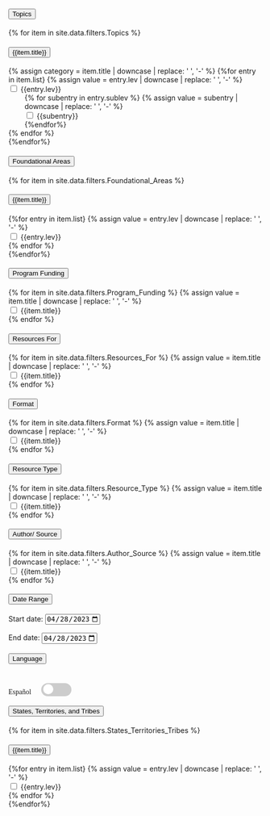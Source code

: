 <style>
  .sublev{
    padding-left: 2rem;
  }
  /* The switch - the box around the slider */
  .switch {
    position: relative;
    display: inline-block;
    width: 60px;
    height: 34px;
  }

  /* Hide default HTML checkbox */
  .switch input {
    opacity: 0;
    width: 0;
    height: 0;
  }

  /* The slider */
  .slider {
    position: absolute;
    cursor: pointer;
    top: 0;
    left: 0;
    right: 0;
    bottom: 0;
    background-color: #ccc;
    -webkit-transition: .4s;
    transition: .4s;
  }

  .slider:before {
    position: absolute;
    content: "";
    height: 20px;
    width: 20px;
    left: 4px;
    bottom: 4px;
    background-color: white;
    -webkit-transition: .4s;
    transition: .4s;
  }

  input:checked + .slider {
    background-color: #2196F3;
  }

  input:focus + .slider {
    box-shadow: 0 0 1px #2196F3;
  }

  input:checked + .slider:before {
    -webkit-transform: translateX(26px);
    -ms-transform: translateX(26px);
    transform: translateX(26px);
  }
  /* Rounded sliders */
.slider.round {
  border-radius: 34px;
}

.slider.round:before {
  border-radius: 50%;
}
</style>

<div class="usa-accordion accordion">
  <h4 class="usa-accordion__heading">
    <button
      class="usa-accordion__button"
      aria-expanded="false"
      aria-controls="g1"
    >
      Topics
    </button>
  </h4>
  <div id="g1" class="usa-accordion__content usa-prose">
    <div class="usa-accordion accordion">
        {% for item in site.data.filters.Topics %}
            <h4 class="usa-accordion__heading">
                <button            
                class="usa-accordion__button"
                aria-expanded="false"
                aria-controls="h{{forloop.index}}">
                    {{item.title}}
                </button>
            </h4>
            <div id="h{{forloop.index}}" class="usa-accordion__content usa-prose">
              {% assign category = item.title | downcase | replace: ' ', '-' %}
              {%for entry in item.list}
                {% assign value = entry.lev | downcase | replace: ' ', '-' %}
                <div class="usa-checkbox">
                    <input class="usa-checkbox__input"
                    id="check-{{value}}"
                    type="checkbox"
                    name="{{category}}"
                    value="{{value}}"
                    />
                    <label class="usa-checkbox__label" for="check-{{value}}">
                        {{entry.lev}}
                    </label>
                </div>
                <div class="sublev">
                  {% for subentry in entry.sublev %}
                  {% assign value = subentry | downcase | replace: ' ', '-' %}
                  <div class="usa-checkbox">
                      <input class="usa-checkbox__input"
                      id="check-{{value}}"
                      type="checkbox"
                      name="{{category}}"
                      value="{{value}}"
                      />
                      <label class="usa-checkbox__label" for="check-{{value}}">
                          {{subentry}}
                      </label>
                  </div>
                  {%endfor%}
                </div>
              {% endfor %}
            </div>
        {%endfor%}
    </div>
  </div>
  <h4 class="usa-accordion__heading">
    <button
      class="usa-accordion__button"
      aria-expanded="false"
      aria-controls="g3"
    >
      Foundational Areas
    </button>
  </h4>
  <div id="g3" class="usa-accordion__content usa-prose">
    <div class="usa-accordion accordion">
        {% for item in site.data.filters.Foundational_Areas %}
            <h4 class="usa-accordion__heading">
                <button            
                class="usa-accordion__button"
                aria-expanded="false"
                aria-controls="i{{forloop.index}}">
                    {{item.title}}
                </button>
            </h4>
            <div id="i{{forloop.index}}" class="usa-accordion__content usa-prose">
              {%for entry in item.list}
                {% assign value = entry.lev | downcase | replace: ' ', '-' %}
                <div class="usa-checkbox">
                    <input class="usa-checkbox__input"
                    id="check-{{value}}"
                    type="checkbox"
                    name="{{category}}"
                    value="{{value}}"
                    />
                    <label class="usa-checkbox__label" for="check-{{value}}">
                        {{entry.lev}}
                    </label>
                </div>
              {% endfor %}
            </div>
        {%endfor%}
    </div>
  </div>
  <h4 class="usa-accordion__heading">
    <button
      class="usa-accordion__button"
      aria-expanded="false"
      aria-controls="g4"
    >
      Program Funding
    </button>
  </h4>
  <div id="g4" class="usa-accordion__content usa-prose">
    {% for item in site.data.filters.Program_Funding %}
      {% assign value = item.title | downcase | replace: ' ', '-' %}
      <div class="usa-checkbox">
          <input class="usa-checkbox__input"
          id="check-{{value}}"
          type="checkbox"
          name="{{category}}"
          value="{{value}}"
          />
          <label class="usa-checkbox__label" for="check-{{value}}">
              {{item.title}}
          </label>
      </div>
    {% endfor %}
  </div>
  <h4 class="usa-accordion__heading">
    <button
      class="usa-accordion__button"
      aria-expanded="false"
      aria-controls="g5"
    >
      Resources For
    </button>
  </h4>
  <div id="g5" class="usa-accordion__content usa-prose">
    {% for item in site.data.filters.Resources_For %}
      {% assign value = item.title | downcase | replace: ' ', '-' %}
      <div class="usa-checkbox">
          <input class="usa-checkbox__input"
          id="check-{{value}}"
          type="checkbox"
          name="{{category}}"
          value="{{value}}"
          />
          <label class="usa-checkbox__label" for="check-{{value}}">
              {{item.title}}
          </label>
      </div>
    {% endfor %}
  </div>
  <h4 class="usa-accordion__heading">
    <button
      class="usa-accordion__button"
      aria-expanded="false"
      aria-controls="g6"
    >
      Format
    </button>
  </h4>
  <div id="g6" class="usa-accordion__content usa-prose">
    {% for item in site.data.filters.Format %}
      {% assign value = item.title | downcase | replace: ' ', '-' %}
      <div class="usa-checkbox">
          <input class="usa-checkbox__input"
          id="check-{{value}}"
          type="checkbox"
          name="{{category}}"
          value="{{value}}"
          />
          <label class="usa-checkbox__label" for="check-{{value}}">
              {{item.title}}
          </label>
      </div>
    {% endfor %}
  </div>
  <h4 class="usa-accordion__heading">
    <button
      class="usa-accordion__button"
      aria-expanded="false"
      aria-controls="g7"
    >
      Resource Type
    </button>
  </h4>
  <div id="g7" class="usa-accordion__content usa-prose">
    {% for item in site.data.filters.Resource_Type %}
      {% assign value = item.title | downcase | replace: ' ', '-' %}
      <div class="usa-checkbox">
          <input class="usa-checkbox__input"
          id="check-{{value}}"
          type="checkbox"
          name="{{category}}"
          value="{{value}}"
          />
          <label class="usa-checkbox__label" for="check-{{value}}">
              {{item.title}}
          </label>
      </div>
    {% endfor %}
  </div>
  <h4 class="usa-accordion__heading">
    <button
      class="usa-accordion__button"
      aria-expanded="false"
      aria-controls="g8"
    >
      Author/ Source
    </button>
  </h4>
  <div id="g8" class="usa-accordion__content usa-prose">
    {% for item in site.data.filters.Author_Source %}
      {% assign value = item.title | downcase | replace: ' ', '-' %}
      <div class="usa-checkbox">
          <input class="usa-checkbox__input"
          id="check-{{value}}"
          type="checkbox"
          name="{{category}}"
          value="{{value}}"
          />
          <label class="usa-checkbox__label" for="check-{{value}}">
              {{item.title}}
          </label>
      </div>
    {% endfor %}
  </div>
  <h4 class="usa-accordion__heading">
    <button
      class="usa-accordion__button"
      aria-expanded="true"
      aria-controls="g2"
    >
      Date Range
    </button>
  </h4>
  <div id="g2" class="usa-accordion__content usa-prose">
    <label for="start">Start date:</label>
    <input type="date" id="start" name="date-start"
          value="2023-04-28"
          min="1960-04-28" max="2023-04-28"
          style="margin-bottom: 1rem;">
    <br>
    <label for="start">End date:</label>
    <input type="date" id="end" name="date-end"
          value="2023-04-28"
          min="1960-04-28" max="2023-04-28">
  </div>
  <h4 class="usa-accordion__heading">
    <button
      class="usa-accordion__button"
      aria-expanded="false"
      aria-controls="g9"
    >
      Language
    </button>
  </h4>
  <div id="g9" class="usa-accordion__content usa-prose">
    <span style="vertical-align: bottom; margin-right: 1rem; font-family: 'Montserrat';">Español</span>
    <label class="switch">
    <input type="checkbox">
    <span class="slider round" style="margin-top: 0.5rem;"></span>
</label>
  </div>
  <h4 class="usa-accordion__heading">
    <button
      class="usa-accordion__button"
      aria-expanded="true"
      aria-controls="g10"
    >
      States, Territories, and Tribes
    </button>
  </h4>
  <div id="g10" class="usa-accordion__content usa-prose">
    <div class="usa-accordion accordion">
        {% for item in site.data.filters.States_Territories_Tribes %}
            <h4 class="usa-accordion__heading">
                <button            
                class="usa-accordion__button"
                aria-expanded="false"
                aria-controls="j{{forloop.index}}">
                    {{item.title}}
                </button>
            </h4>
            <div id="j{{forloop.index}}" class="usa-accordion__content usa-prose">
              {%for entry in item.list}
                {% assign value = entry.lev | downcase | replace: ' ', '-' %}
                <div class="usa-checkbox">
                    <input class="usa-checkbox__input"
                    id="check-{{value}}"
                    type="checkbox"
                    name="{{category}}"
                    value="{{value}}"
                    />
                    <label class="usa-checkbox__label" for="check-{{value}}">
                        {{entry.lev}}
                    </label>
                </div>
              {% endfor %}
            </div>
        {%endfor%}
    </div>
  </div>
</div>

